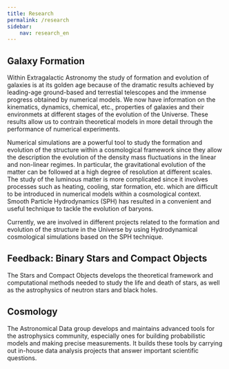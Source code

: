 ```yaml
---
title: Research
permalink: /research
sidebar:
    nav: research_en
---
```

## Galaxy Formation

Within Extragalactic Astronomy the study of formation and evolution of galaxies is at its golden age because of the dramatic results achieved by leading-age ground-based and terrestial telescopes and the immense progress obtained by numerical models. We now have information on the kinematics, dynamics, chemical, etc., properties of galaxies and their environmets at different stages of the evolution of the Universe. These results allow us to contrain theoretical models in more detail through the performance of numerical experiments.

Numerical simulations are a powerful tool to study the formation and evolution of the structure within a cosmological framework since they allow the description the evolution of the density mass fluctuations in the linear and non-linear regimes. In particular, the gravitational evolution of the matter can be followed at a high degree of resolution at different scales. The study of the luminous matter is more complicated since it involves processes such as heating, cooling, star formation, etc. which are difficult to be introduced in numerical models within a cosmological context. Smooth Particle Hydrodynamics (SPH) has resulted in a convenient and useful technique to tackle the evolution of baryons.

Currently, we are involved in different projects related to the formation and evolution of the structure in the Universe by using Hydrodynamical cosmological simulations based on the SPH technique.

## Feedback: Binary Stars and Compact Objects

The Stars and Compact Objects develops the theoretical framework and computational methods needed to study the life and death of stars, as well as the astrophysics of neutron stars and black holes.

## Cosmology

The Astronomical Data group develops and maintains advanced tools for the astrophysics community, especially ones for building probabilistic models and making precise measurements. It builds these tools by carrying out in-house data analysis projects that answer important scientific questions.
